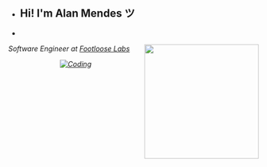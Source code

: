 - ## Hi! I'm Alan Mendes ツ
- 
<img align='right' src="https://media.giphy.com/media/M9gbBd9nbDrOTu1Mqx/giphy.gif" width="230">
<p><em>Software Engineer at <a href="https://www.footloose.io/">Footloose Labs





<div align="center">
  <img align="center" alt="Coding" src="https://media3.giphy.com/media/26DNc9KWmxRd8nkUU/giphy.gif?cid=790b7611390846d18e5fa0a49aae924861984a44e71f4e1f&rid=giphy.gif&ct=g">
</div>




















